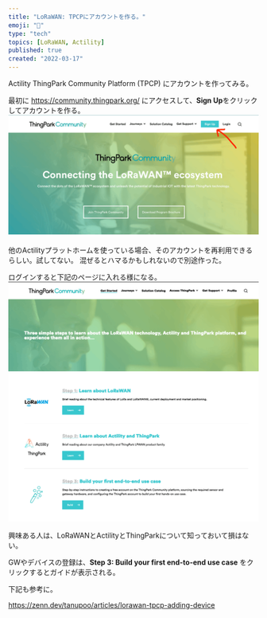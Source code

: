 ```yaml
---
title: "LoRaWAN: TPCPにアカウントを作る。"
emoji: "🦝"
type: "tech"
topics: [LoRaWAN, Actility]
published: true
created: "2022-03-17"
---
```


Actility ThingPark Community Platform (TPCP) にアカウントを作ってみる。

最初に https://community.thingpark.org/ にアクセスして、**Sign Up**をクリックしてアカウントを作る。
![](/images/lorawan-cisco-gateway-tpcp-001.png)

他のActilityプラットホームを使っている場合、そのアカウントを再利用できるらしい。試してない。
混ぜるとハマるかもしれないので別途作った。

ログインすると下記のページに入れる様になる。
![](/images/lorawan-cisco-gateway-tpcp-002.png)

興味ある人は、LoRaWANとActilityとThingParkについて知っておいて損はない。

GWやデバイスの登録は、**Step 3: Build your first end-to-end use case** をクリックするとガイドが表示される。

下記も参考に。


https://zenn.dev/tanupoo/articles/lorawan-tpcp-adding-device
